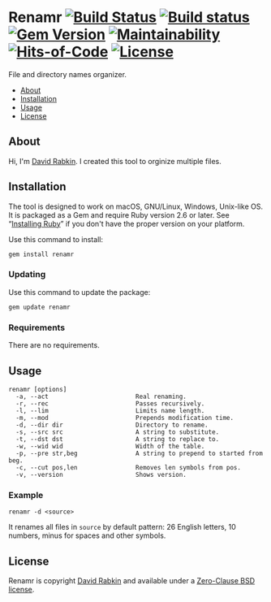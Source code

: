 # Renamr [![Build Status](https://travis-ci.org/rdavid/renamr.svg)](https://travis-ci.org/rdavid/renamr) [![Build status](https://ci.appveyor.com/api/projects/status/cca9iog230smu3k2?svg=true)](https://ci.appveyor.com/project/rdavid/renamr) [![Gem Version](https://badge.fury.io/rb/renamr.svg)](https://badge.fury.io/rb/renamr) [![Maintainability](https://api.codeclimate.com/v1/badges/406f1433b0b9e0509a6e/maintainability)](https://codeclimate.com/github/rdavid/renamr/maintainability) [![Hits-of-Code](https://hitsofcode.com/github/rdavid/renamr)](https://hitsofcode.com/view/github/rdavid/renamr) [![License](https://img.shields.io/badge/license-0BSD-green)](https://github.com/rdavid/renamr/blob/master/LICENSE)
File and directory names organizer.

* [About](#about)
* [Installation](#installation)
* [Usage](#usage)
* [License](#license)

## About
Hi, I'm [David Rabkin](http://cv.rabkin.co.il). I created this tool to
orginize multiple files.

## Installation
The tool is designed to work on macOS, GNU/Linux, Windows, Unix-like OS. It is
packaged as a Gem and require Ruby version 2.6 or later.  See “[Installing
Ruby](https://www.ruby-lang.org/en/documentation/installation/)” if you don't
have the proper version on your platform.

Use this command to install:

    gem install renamr

### Updating
Use this command to update the package:

    gem update renamr

### Requirements
There are no requirements.

## Usage
    renamr [options]
      -a, --act                        Real renaming.
      -r, --rec                        Passes recursively.
      -l, --lim                        Limits name length.
      -m, --mod                        Prepends modification time.
      -d, --dir dir                    Directory to rename.
      -s, --src src                    A string to substitute.
      -t, --dst dst                    A string to replace to.
      -w, --wid wid                    Width of the table.
      -p, --pre str,beg                A string to prepend to started from beg.
      -c, --cut pos,len                Removes len symbols from pos.
      -v, --version                    Shows version.

### Example

    renamr -d <source>

It renames all files in `source` by default pattern: 26 English letters,
10 numbers, minus for spaces and other symbols.

## License
Renamr is copyright [David Rabkin](http://cv.rabkin.co.il) and
available under a [Zero-Clause BSD license](https://github.com/rdavid/renamr/blob/master/LICENSE).
